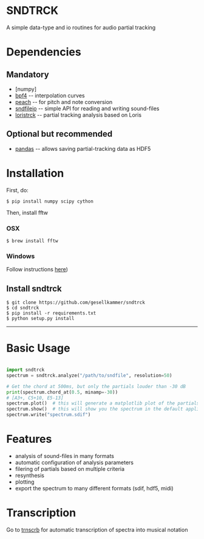 SNDTRCK
=======

A simple data-type and io routines for audio partial tracking

# Dependencies

## Mandatory

* [numpy]  
* [bpf4]   -- interpolation curves
* [peach]  -- for pitch and note conversion
* [sndfileio] -- simple API for reading and writing sound-files
* [loristrck] -- partial tracking analysis based on Loris

## Optional but recommended
* [pandas]    -- allows saving partial-tracking data as HDF5

# Installation

First, do:

    $ pip install numpy scipy cython
    
Then, install fftw

### OSX

    $ brew install fftw
    
### Windows 

Follow instructions [here](http://www.fftw.org/install/windows.html))

## Install sndtrck

    $ git clone https://github.com/gesellkammer/sndtrck
    $ cd sndtrck
    $ pip install -r requirements.txt
    $ python setup.py install
    
---

# Basic Usage

```python

import sndtrck
spectrum = sndtrck.analyze("/path/to/sndfile", resolution=50)

# Get the chord at 500ms, but only the partials louder than -30 dB
print(spectrum.chord_at(0.5, minamp=-30))
# [A3+, C5+10, E5-13]
spectrum.plot()  # this will generate a matplotlib plot of the partials
spectrum.show()  # this will show you the spectrum in the default applicatio for your system
spectrum.write("spectrum.sdif")
```

# Features

* analysis of sound-files in many formats
* automatic configuration of analysis parameters
* filering of partials based on multiple criteria
* resynthesis
* plotting
* export the spectrum to many different formats (sdif, hdf5, midi) 

# Transcription

Go to [trnscrb] for automatic transcription of spectra into musical notation

[bpf4]: https://github.com/gesellkammer/bpf4
[peach]: https://github.com/gesellkammer/peach
[loristrck]: https://github.com/gesellkammer/loristrck
[sndfileio]: https://github.com/gesellkammer/sndfileio
[pandas]: http://pandas.pydata.org/
[trnscrb]: https://github.com/gesellkammer/trnscrb
